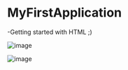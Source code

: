 # MyFirstApplication
-Getting started with HTML ;)

![image](https://github.com/EmStachowiak/MyFirstApplication/assets/107054955/5d3172ea-a431-4511-92b3-5e6da276f95c)

![image](https://github.com/EmStachowiak/MyFirstApplication/assets/107054955/0e478d3c-23e5-4485-af91-4491aa5cfa8f)
